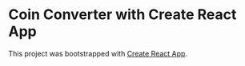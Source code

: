 # Coin Converter with Create React App

This project was bootstrapped with [Create React App](https://github.com/facebook/create-react-app).


